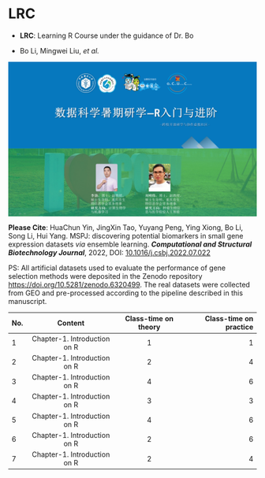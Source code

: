 # LRC
- **LRC**: Learning R Course under the guidance of Dr. Bo

- Bo Li, Mingwei Liu, *et al.*

<img src = "image/course-logo.png" width = "800" align = "middle"> 

**Please Cite**: HuaChun Yin, JingXin Tao, Yuyang Peng, Ying Xiong, Bo Li, Song Li, Hui Yang. MSPJ: discovering potential biomarkers in small gene expression datasets *via* ensemble learning. ***Computational and Structural Biotechnology Journal***, 2022, DOI: [10.1016/j.csbj.2022.07.022](https://www.sciencedirect.com/science/article/pii/S2001037022003026)

PS: All artificial datasets used to evaluate the performance of gene selection methods were deposited in the Zenodo repository <https://doi.org/10.5281/zenodo.6320499>. The real datasets were collected from GEO and pre-processed according to the pipeline described in this manuscript. 

| No.  | Content | Class-time on theory | Class-time on practice |
| :--- | :----: | :----: | ----: |
| 1 | Chapter-1. Introduction on R | 1 | 1 |
| 2 | Chapter-1. Introduction on R | 2 | 4 |
| 3 | Chapter-1. Introduction on R | 4 | 6 |
| 4 | Chapter-1. Introduction on R | 3 | 3 |
| 5 | Chapter-1. Introduction on R | 4 | 6 |
| 6 | Chapter-1. Introduction on R | 2 | 6 |
| 7 | Chapter-1. Introduction on R | 2 | 4 |

